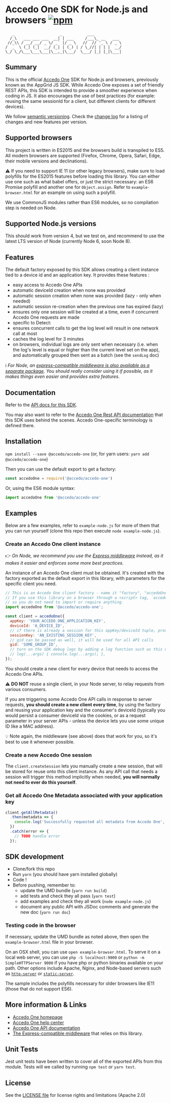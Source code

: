 # Accedo One SDK for Node.js and browsers [![npm](https://img.shields.io/npm/v/@accedo/accedo-one.svg?maxAge=3600)](https://www.npmjs.com/package/@accedo/accedo-one)

```
   _                    _           ___
  /_\   ___ ___ ___  __| | ___     /___\_ __   ___
 //_\\ / __/ __/ _ \/ _` |/ _ \   //  // '_ \ / _ \
/  _  \ (_| (_|  __/ (_| | (_) | / \_//| | | |  __/
\_/ \_/\___\___\___|\__,_|\___/  \___/ |_| |_|\___|

```

## Summary

This is the official [Accedo One](https://www.accedo.tv/one) SDK for Node.js and browsers, previously known as the AppGrid JS SDK.
While Accedo One exposes a set of friendly REST APIs, this SDK is intended to provide a smoother experience when coding in JS.
It also encourages the use of best practices (for example: reusing the same sessionId for a client, but different clients for different devices).

We follow [semantic versioning](http://semver.org/).
Check the [change log](./CHANGELOG.md) for a listing of changes and new features per version.

## Supported browsers

This project is written in ES2015 and the browsers build is transpiled to ES5.
All modern browsers are supported (Firefox, Chrome, Opera, Safari, Edge, their mobile versions and declinations).

⚠️ If you need to support IE 11 (or other legacy browsers), make sure to load polyfills for the ES2015 features before loading this library. You can either use one such as what babel offers, or just the strict necessary: an ES6 Promise polyfill and another one for `Object.assign`.
Refer to `example-browser.html` for an example on using such a polyfill.

We use CommonJS modules rather than ES6 modules, so no compilation step is needed on Node.

## Supported Node.js versions

This should work from version 4, but we test on, and recommend to use the latest LTS version of Node (currently Node 6, soon Node 8).

## Features

The default factory exposed by this SDK allows creating a client instance tied to a device id and an application key. It provides these features :
 - easy access to Accedo One APIs
 - automatic deviceId creation when none was provided
 - automatic session creation when none was provided (lazy - only when needed)
 - automatic session re-creation when the previous one has expired (lazy)
 - ensures only one session will be created at a time, even if concurrent Accedo One requests are made
 - specific to Detect:
  - ensures concurrent calls to get the log level will result in one network call at most
  - caches the log level for 3 minutes
  - on browsers, individual logs are only sent when necessary (i.e. when the log's level is equal or higher than the current level set on the app), and automatically grouped then sent as a batch (see the `sendLog` doc)

:information_source: _For Node, an [express-compatible middleware is also available as a separate package](https://github.com/Accedo-Products/accedo-one-sdk-express).
You should really consider using it if possible, as it makes things even easier and provides extra features._

## Documentation

Refer to the [API docs for this SDK](https://accedo-products.github.io/accedo-one-sdk-js/).

You may also want to refer to the [Accedo One Rest API documentation](https://developer.one.accedo.tv/) that this SDK uses behind the scenes. Accedo One-specific terminology is defined there.

## Installation

`npm install --save @accedo/accedo-one` (or, for yarn users: `yarn add @accedo/accedo-one`)

Then you can use the default export to get a factory:
```js
const accedoOne = require('@accedo/accedo-one')
```
Or, using the ES6 module syntax:
```js
import accedoOne from '@accedo/accedo-one'
```

## Examples
Below are a few examples, refer to `example-node.js` for more of them that you can run yourself (clone this repo then execute `node example-node.js`).

### Create an Accedo One client instance

:point_right: _On Node, we recommend you use the [Express middleware](https://github.com/Accedo-Products/accedo-one-sdk-express) instead, as it makes it easier and enforces some more best practices._

An instance of an Accedo One client must be obtained. It's created with the factory exported as the default export in this library, with parameters for the specific client you need.

```javascript
// This is an Accedo One client factory - name it "factory", "accedoOne", or anything else.
// If you use this library on a browser through a <script> tag, `accedoOne` is a global variable
// so you do not need to import or require anything.
import accedoOne from '@accedo/accedo-one';

const client = accedoOne({
  appKey: 'YOUR_ACCEDO_ONE_APPLICATION_KEY',
  deviceId: 'A_DEVICE_ID',
  // if there is already a session for this appKey/deviceId tuple, provide it
  sessionKey: 'AN_EXISTING_SESSION_KEY',
  // gid can be passed as well, it will be used for all API calls
  gid: 'SOME_GROUP_ID',
  // turn on the SDK debug logs by adding a log function such as this one
  // log(...args) { console.log(...args); },
});
```

You should create a new client for every device that needs to access the Accedo One APIs.

:warning: **DO NOT** reuse a single client, in your Node server, to relay requests from various consumers.

If you are triggering some Accedo One API calls in response to server requests, **you should create a new client every time**, by using the factory and reusing your application key and the consumer's deviceId (typically you would persist a consumer deviceId via the cookies, or as a request parameter in your server APIs - unless the device lets you use some unique ID like a MAC address).

:bulb: Note again, the middleware (see above) does that work for you, so it's best to use it whenever possible.

### Create a new Accedo One session

The `client.createSession` lets you manually create a new session, that will be stored for reuse onto this client instance.
As any API call that needs a session will trigger this method implicitly when needed, **you will normally not need to ever do this yourself**.

### Get all Accedo One Metadata associated with your application key
```javascript
client.getAllMetadata()
  .then(metadata => {
    console.log('Successfully requested all metadata from Accedo One', metadata);
  })
  .catch(error => {
    // TODO handle error
  });
```

## SDK development

  * Clone/fork this repo
  * Run `yarn` (you should have yarn installed globally)
  * Code !
  * Before pushing, remember to:
    - update the UMD bundle (`yarn run build`)
    - add tests and check they all pass (`yarn test`)
    - add examples and check they all work (`node example-node.js`)
    - document any public API with JSDoc comments and generate the new doc (`yarn run doc`)

### Testing code in the browser

If necessary, update the UMD bundle as noted above, then open the `example-browser.html` file in your browser.

On an OSX shell, you can use `open example-browser.html`.
To serve it on a local web server, you can use `php -S localhost:9000` or `python -m SimpleHTTPServer 9000` if you have php or python binaries available on your path.
Other options include Apache, Nginx, and Node-based servers such as [`http-server`](https://www.npmjs.com/package/http-server) or [`static-server`](https://www.npmjs.com/package/static-server).

The sample includes the polyfills necessary for older browsers like IE11 (those that do not support ES6).

## More information & Links

* [Accedo One homepage](https://www.accedo.tv/one)
* [Accedo One help center](https://support.one.accedo.tv)
* [Accedo One API documentation](https://developer.one.accedo.tv)
* [The Express-compatible middleware](https://github.com/Accedo-Products/accedo-one-sdk-express) that relies on this library.

## Unit Tests

Jest unit tests have been written to cover all of the exported APIs from this module. Tests will we called by running `npm test` or `yarn test`.

## License

See the [LICENSE file](./LICENSE.md) for license rights and limitations (Apache 2.0)
